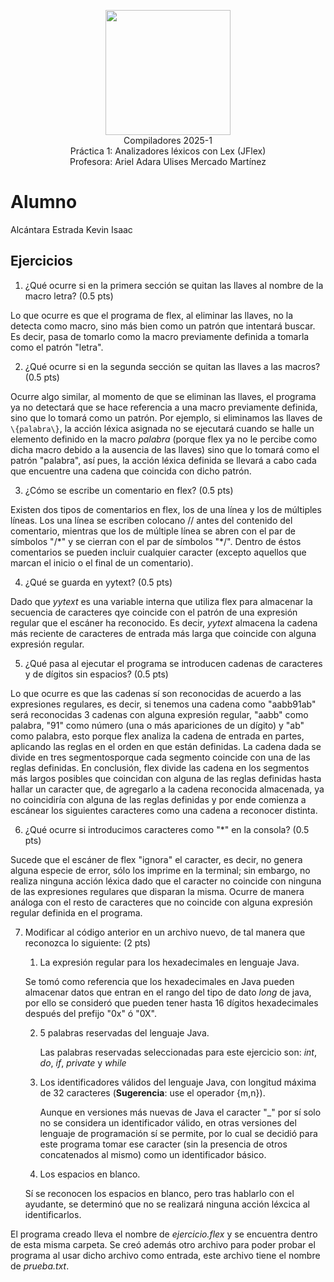 <p  align="center">
  <img  width="200"  src="https://www.fciencias.unam.mx/sites/default/files/logoFC_2.png"  alt="">  <br>Compiladores  2025-1 <br>
  Práctica 1: Analizadores léxicos con Lex (JFlex) <br> Profesora: Ariel Adara Ulises Mercado Martínez
</p>

# Alumno

Alcántara Estrada Kevin Isaac 

## Ejercicios 
1. ¿Qué ocurre si en la primera sección se quitan las llaves al nombre de la macro letra? (0.5 pts)

Lo que ocurre es que el programa de flex, al eliminar las llaves, no la detecta como macro, sino más bien como un patrón que intentará buscar. Es decir, pasa de tomarlo como la macro previamente definida a tomarla como el patrón "letra".

2. ¿Qué ocurre si en la segunda sección se quitan las llaves a las macros? (0.5 pts)

Ocurre algo similar, al momento de que se eliminan las llaves, el programa ya no detectará que se hace referencia a una macro previamente definida, sino que lo tomará como un patrón. Por ejemplo, si eliminamos las llaves de ```\{palabra\}```, la acción léxica asignada no se ejecutará cuando se halle un elemento definido en la macro *palabra* (porque flex ya no le percibe como dicha macro debido a la ausencia de las llaves) sino que lo tomará como el patrón "palabra", así pues, la acción léxica definida se llevará a cabo cada que encuentre una cadena que coincida con dicho patrón.

3. ¿Cómo se escribe un comentario en flex? (0.5 pts)

Existen dos tipos de comentarios en flex, los de una línea y los de múltiples líneas. Los una línea se escriben colocano // antes del contenido del comentario, mientras que los de múltiple línea se abren con el par de símbolos "/\*" y se cierran con el par de símbolos "\*/". Dentro de éstos comentarios se pueden incluir cualquier caracter (excepto aquellos que marcan el inicio o el final de un comentario).

4. ¿Qué se guarda en yytext? (0.5 pts)

Dado que *yytext* es una variable interna que utiliza flex para almacenar la secuencia de caracteres qye coincide con el patrón de una expresión regular que el escáner ha reconocido. Es decir, *yytext* almacena la cadena más reciente de caracteres de entrada  más larga que coincide con alguna expresión regular.

5. ¿Qué pasa al ejecutar el programa se introducen cadenas de caracteres y de dígitos sin espacios? (0.5 pts)

Lo que ocurre es que las cadenas sí son reconocidas de acuerdo a las expresiones regulares, es decir, si tenemos una cadena como "aabb91ab" será reconocidas 3 cadenas con alguna expresión regular, "aabb" como palabra, "91" como número (una o más apariciones de un dígito) y "ab" como palabra, esto porque flex analiza la cadena de entrada en partes, aplicando las reglas en el orden en que están definidas. La cadena dada se divide en tres segmentosporque cada segmento coincide con una de las reglas definidas. En conclusión, flex divide las cadena en los segmentos más largos posibles que coincidan con alguna de las reglas definidas hasta hallar un caracter que, de agregarlo a la cadena reconocida almacenada, ya no coincidiría con alguna de las reglas definidas y por ende comienza a escánear los siguientes caracteres como una cadena a reconocer distinta.


6. ¿Qué ocurre si introducimos caracteres como "\*" en la consola? (0.5 pts)

Sucede que el escáner de flex "ignora" el caracter, es decir, no genera alguna especie de error, sólo los imprime en la terminal; sin embargo, no realiza ninguna acción léxica dado que el caracter no coincide con ninguna de las expresiones regulares que disparan la misma. Ocurre de manera análoga con el resto de caracteres que no coincide con alguna expresión regular definida en el programa.

7. Modificar al código anterior en un archivo nuevo, de tal manera que reconozca lo siguiente: (2 pts)
    1. La expresión regular para los hexadecimales en lenguaje Java.
    	
	Se tomó como referencia que los hexadecimales en Java pueden almacenar datos que entran en el rango del tipo de dato *long* de java, por ello se consideró que pueden tener hasta 16 dígitos hexadecimales después del prefijo "0x" ó "0X".

    2. 5 palabras reservadas del lenguaje Java.
    
    	Las palabras reservadas seleccionadas para este ejercicio son: *int*, *do*, *if*, *private* y *while*
    
    
    3. Los identificadores válidos del lenguaje Java, con longitud máxima de 32 caracteres (**Sugerencia**: use el operador {m,n}).
    
    	Aunque en versiones más nuevas de Java el caracter "_" por sí solo no se considera un identificador válido, en otras versiones del lenguaje de programación sí se permite, por lo cual se decidió para este programa tomar ese caracter (sin la presencia de otros concatenados al mismo) como un identificador básico.
    	
    4. Los espacios en blanco.
    
    Sí se reconocen los espacios en blanco, pero tras hablarlo con el ayudante, se determinó que no se realizará ninguna acción léxcica al identificarlos.

El programa creado lleva el nombre de *ejercicio.flex* y se encuentra dentro de esta misma carpeta. Se creó además otro archivo para poder probar el programa al usar dicho archivo como entrada, este archivo tiene el nombre de *prueba.txt*.
